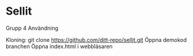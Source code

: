 # Sellit
 Grupp 4
Användning

Kloning: git clone https://github.com/ditt-repo/sellit.git
Öppna demokod branchen
Öppna index.html i webbläsaren